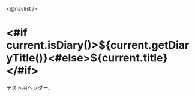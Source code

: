 <@navlist /> 

<#if current.isDiary()>${current.getDiaryTitle()}<#else>${current.title}</#if>
=====================================================================================================
テスト用ヘッダー。
